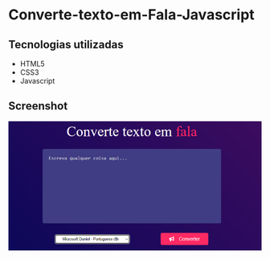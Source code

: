 # Converte-texto-em-Fala-Javascript

## Tecnologias utilizadas

<ul>
  <li>HTML5</li>
  <li>CSS3</li>
  <li>Javascript</li>
</ul>

## Screenshot

<img src="imagem_2023-09-25_154645560.png">
